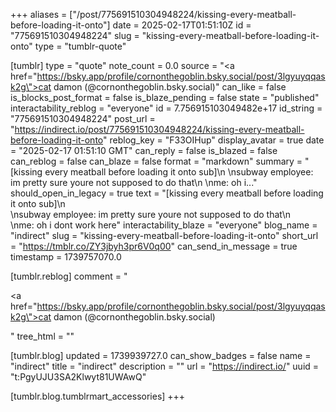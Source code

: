 +++
aliases = ["/post/775691510304948224/kissing-every-meatball-before-loading-it-onto"]
date = 2025-02-17T01:51:10Z
id = "775691510304948224"
slug = "kissing-every-meatball-before-loading-it-onto"
type = "tumblr-quote"

[tumblr]
type = "quote"
note_count = 0.0
source = "<a href=\"https://bsky.app/profile/cornonthegoblin.bsky.social/post/3lgyuyqqask2g\">cat damon (@cornonthegoblin.bsky.social)</a>"
can_like = false
is_blocks_post_format = false
is_blaze_pending = false
state = "published"
interactability_reblog = "everyone"
id = 7.756915103049482e+17
id_string = "775691510304948224"
post_url = "https://indirect.io/post/775691510304948224/kissing-every-meatball-before-loading-it-onto"
reblog_key = "F33OIHup"
display_avatar = true
date = "2025-02-17 01:51:10 GMT"
can_reply = false
is_blazed = false
can_reblog = false
can_blaze = false
format = "markdown"
summary = "[kissing every meatball before loading it onto sub]\n \nsubway employee: im pretty sure youre not supposed to do that\n \nme: oh i..."
should_open_in_legacy = true
text = "[kissing every meatball before loading it onto sub]\n<br/>\nsubway employee: im pretty sure youre not supposed to do that\n<br/>\nme: oh i dont work here"
interactability_blaze = "everyone"
blog_name = "indirect"
slug = "kissing-every-meatball-before-loading-it-onto"
short_url = "https://tmblr.co/ZY3jbyh3pr6V0q00"
can_send_in_message = true
timestamp = 1739757070.0

[tumblr.reblog]
comment = "<p><a href=\"https://bsky.app/profile/cornonthegoblin.bsky.social/post/3lgyuyqqask2g\">cat damon (@cornonthegoblin.bsky.social)</a></p>"
tree_html = ""

[tumblr.blog]
updated = 1739939727.0
can_show_badges = false
name = "indirect"
title = "indirect"
description = ""
url = "https://indirect.io/"
uuid = "t:PgyUJU3SA2Klwyt81UWAwQ"

[tumblr.blog.tumblrmart_accessories]
+++
